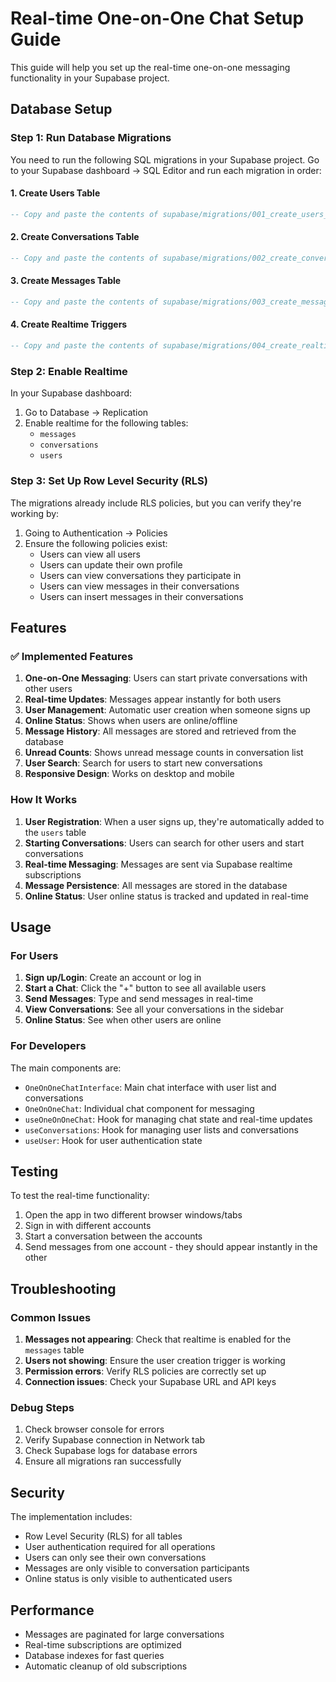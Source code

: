 # Real-time One-on-One Chat Setup Guide

This guide will help you set up the real-time one-on-one messaging functionality in your Supabase project.

## Database Setup

### Step 1: Run Database Migrations

You need to run the following SQL migrations in your Supabase project. Go to your Supabase dashboard → SQL Editor and run each migration in order:

#### 1. Create Users Table
```sql
-- Copy and paste the contents of supabase/migrations/001_create_users_table.sql
```

#### 2. Create Conversations Table
```sql
-- Copy and paste the contents of supabase/migrations/002_create_conversations_table.sql
```

#### 3. Create Messages Table
```sql
-- Copy and paste the contents of supabase/migrations/003_create_messages_table.sql
```

#### 4. Create Realtime Triggers
```sql
-- Copy and paste the contents of supabase/migrations/004_create_realtime_triggers.sql
```

### Step 2: Enable Realtime

In your Supabase dashboard:
1. Go to Database → Replication
2. Enable realtime for the following tables:
   - `messages`
   - `conversations`
   - `users`

### Step 3: Set Up Row Level Security (RLS)

The migrations already include RLS policies, but you can verify they're working by:

1. Going to Authentication → Policies
2. Ensure the following policies exist:
   - Users can view all users
   - Users can update their own profile
   - Users can view conversations they participate in
   - Users can view messages in their conversations
   - Users can insert messages in their conversations

## Features

### ✅ Implemented Features

1. **One-on-One Messaging**: Users can start private conversations with other users
2. **Real-time Updates**: Messages appear instantly for both users
3. **User Management**: Automatic user creation when someone signs up
4. **Online Status**: Shows when users are online/offline
5. **Message History**: All messages are stored and retrieved from the database
6. **Unread Counts**: Shows unread message counts in conversation list
7. **User Search**: Search for users to start new conversations
8. **Responsive Design**: Works on desktop and mobile

### How It Works

1. **User Registration**: When a user signs up, they're automatically added to the `users` table
2. **Starting Conversations**: Users can search for other users and start conversations
3. **Real-time Messaging**: Messages are sent via Supabase realtime subscriptions
4. **Message Persistence**: All messages are stored in the database
5. **Online Status**: User online status is tracked and updated in real-time

## Usage

### For Users

1. **Sign up/Login**: Create an account or log in
2. **Start a Chat**: Click the "+" button to see all available users
3. **Send Messages**: Type and send messages in real-time
4. **View Conversations**: See all your conversations in the sidebar
5. **Online Status**: See when other users are online

### For Developers

The main components are:

- `OneOnOneChatInterface`: Main chat interface with user list and conversations
- `OneOnOneChat`: Individual chat component for messaging
- `useOneOnOneChat`: Hook for managing chat state and real-time updates
- `useConversations`: Hook for managing user lists and conversations
- `useUser`: Hook for user authentication state

## Testing

To test the real-time functionality:

1. Open the app in two different browser windows/tabs
2. Sign in with different accounts
3. Start a conversation between the accounts
4. Send messages from one account - they should appear instantly in the other

## Troubleshooting

### Common Issues

1. **Messages not appearing**: Check that realtime is enabled for the `messages` table
2. **Users not showing**: Ensure the user creation trigger is working
3. **Permission errors**: Verify RLS policies are correctly set up
4. **Connection issues**: Check your Supabase URL and API keys

### Debug Steps

1. Check browser console for errors
2. Verify Supabase connection in Network tab
3. Check Supabase logs for database errors
4. Ensure all migrations ran successfully

## Security

The implementation includes:

- Row Level Security (RLS) for all tables
- User authentication required for all operations
- Users can only see their own conversations
- Messages are only visible to conversation participants
- Online status is only visible to authenticated users

## Performance

- Messages are paginated for large conversations
- Real-time subscriptions are optimized
- Database indexes for fast queries
- Automatic cleanup of old subscriptions
